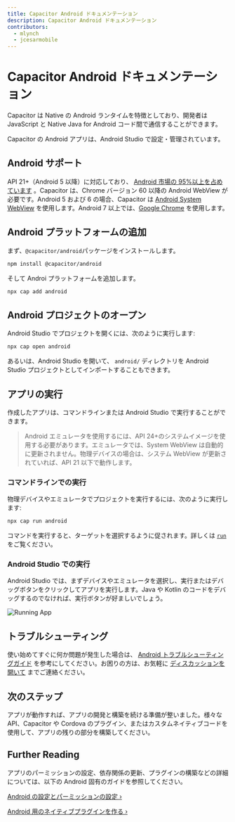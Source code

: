 ```yaml
---
title: Capacitor Android ドキュメンテーション
description: Capacitor Android ドキュメンテーション
contributors:
  - mlynch
  - jcesarmobile
---
```


# Capacitor Android ドキュメンテーション

Capacitor は Native の Android ランタイムを特徴としており、開発者は JavaScript と Native Java for Android コード間で通信することができます。

Capacitor の Android アプリは、Android Studio で設定・管理されています。

## Android サポート

API 21+（Android 5 以降）に対応しており、 [Android 市場の 95%以上を占めています](https://gs.statcounter.com/android-version-market-share/mobile-tablet/worldwide) 。Capacitor は、Chrome バージョン 60 以降の Android WebView が必要です。Android 5 および 6 の場合、Capacitor は [Android System WebView](https://play.google.com/store/apps/details?id=com.google.android.webview) を使用します。Android 7 以上では、[Google Chrome](https://play.google.com/store/apps/details?id=com.android.chrome) を使用します。

## Android プラットフォームの追加

まず、`@capacitor/android`パッケージをインストールします。

```bash
npm install @capacitor/android
```

そして Androi プラットフォームを追加します。

```bash
npx cap add android
```

## Android プロジェクトのオープン

Android Studio でプロジェクトを開くには、次のように実行します:

```bash
npx cap open android
```

あるいは、Android Studio を開いて、 `android/` ディレクトリを Android Studio プロジェクトとしてインポートすることもできます。

## アプリの実行

作成したアプリは、コマンドラインまたは Android Studio で実行することができます。

> Android エミュレータを使用するには、API 24+のシステムイメージを使用する必要があります。エミュレータでは、System WebView は自動的に更新されません。物理デバイスの場合は、システム WebView が更新されていれば、API 21 以下で動作します。

### コマンドラインでの実行

物理デバイスやエミュレータでプロジェクトを実行するには、次のように実行します:

```bash
npx cap run android
```

コマンドを実行すると、ターゲットを選択するように促されます。詳しくは [`run`](/docs/cli/run) をご覧ください。

### Android Studio での実行

Android Studio では、まずデバイスやエミュレータを選択し、実行またはデバッグボタンをクリックしてアプリを実行します。Java や Kotlin のコードをデバッグするのでなければ、実行ボタンが好ましいでしょう。

![Running App](/assets/img/docs/android/running.png)

## トラブルシューティング

使い始めてすぐに何か問題が発生した場合は、 [Android トラブルシューティングガイド](/docs/android/troubleshooting) を参考にしてください。お困りの方は、お気軽に [ディスカッションを開いて](https://github.com/ionic-team/capacitor/discussions/) までご連絡ください。

## 次のステップ

アプリが動作すれば、アプリの開発と構築を続ける準備が整いました。様々な API、Capacitor や Cordova のプラグイン、またはカスタムネイティブコードを使用して、アプリの残りの部分を構築してください。

## Further Reading

アプリのパーミッションの設定、依存関係の更新、プラグインの構築などの詳細については、以下の Android 固有のガイドを参照してください。

[Android の設定とパーミッションの設定 &#8250;](/docs/android/configuration)

[Android 用のネイティブプラグインを作る &#8250;](/docs/plugins)
